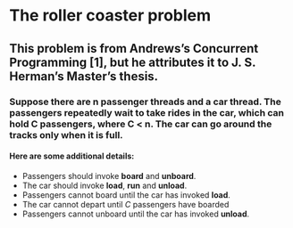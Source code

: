 # The roller coaster problem

## This problem is from Andrews’s Concurrent Programming [1], but he attributes it to J. S. Herman’s Master’s thesis.

### Suppose there are n passenger threads and a car thread. The passengers repeatedly wait to take rides in the car, which can hold C passengers, where C < n. The car can go around the tracks only when it is full.

#### Here are some additional details:

+ Passengers should invoke **board** and **unboard**.
+ The car should invoke **load**, **run** and **unload**.
+ Passengers cannot board until the car has invoked **load**.
+ The car cannot depart until *C* passengers have boarded
+ Passengers cannot unboard until the car has invoked **unload**.
